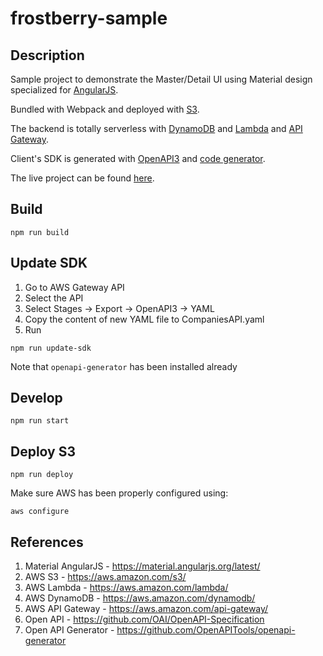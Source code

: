 # frostberry-sample

## Description
Sample project to demonstrate the Master/Detail UI using Material design specialized for [AngularJS](https://material.angularjs.org/latest/). 

Bundled with Webpack and deployed with [S3](https://aws.amazon.com/s3/).

The backend is totally serverless with [DynamoDB](https://aws.amazon.com/dynamodb/) and [Lambda](https://aws.amazon.com/lambda/) and [API Gateway](https://aws.amazon.com/api-gateway/).

Client's SDK is generated with [OpenAPI3](https://github.com/OAI/OpenAPI-Specification) and [code generator](https://github.com/OpenAPITools/openapi-generator).

The live project can be found [here](http://frostberry-sample.s3-website.eu-north-1.amazonaws.com).

## Build

```
npm run build
```

## Update SDK
1. Go to AWS Gateway API
1. Select the API
1. Select Stages -> Export -> OpenAPI3 -> YAML
1. Copy the content of new YAML file to CompaniesAPI.yaml
1. Run
```
npm run update-sdk
```

Note that ```openapi-generator``` has been installed already

## Develop 

```
npm run start
```

## Deploy S3 

```
npm run deploy
```

Make sure AWS has been properly configured using:

```
aws configure
```



## References

1. Material AngularJS - https://material.angularjs.org/latest/
1. AWS S3 - https://aws.amazon.com/s3/
1. AWS Lambda - https://aws.amazon.com/lambda/
1. AWS DynamoDB - https://aws.amazon.com/dynamodb/
1. AWS API Gateway - https://aws.amazon.com/api-gateway/
1. Open API - https://github.com/OAI/OpenAPI-Specification
1. Open API Generator - https://github.com/OpenAPITools/openapi-generator
